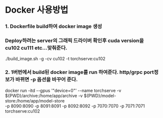 # Docker 사용방법

### 1. Dockerfile build하여 docker image 생성 
### Deploy하려는 server의 그래픽 드라이버 확인후 cuda version을 cu102 cu111 etc...맞춰준다.
  ./build_image.sh -g -cv cu102 -t torchserve:cu102
### 2. 1버번에서 build된 docker image를 run 하여준다. http/grpc port정보가 바뀌면 -p 옵션을 바꾸어 준다.
  docker run -itd --gpus '"device=0"' --name torchserve -v ${PWD}/archive:/home/app/archive -v ${PWD}/model-store:/home/app/model-store \
                  -p 8090:8090 -p 8091:8091 -p 8092:8092 -p 7070:7070 -p 7071:7071 torchserve:cu102
